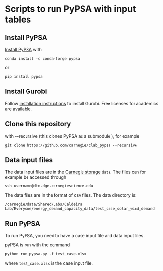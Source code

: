 # Scripts to run PyPSA with input tables

## Install PyPSA

[Install PyPSA](https://pypsa.readthedocs.io/en/latest/installation.html) with

```conda install -c conda-forge pypsa```

or 

```pip install pypsa```

## Install Gurobi

Follow [installation instructions](https://www.gurobi.com/documentation/10.0/quickstart_windows/cs_python_installation_opt.html) to install Gurobi. Free licenses for academics are available.


## Clone this repository 

with --recursive (this clones PyPSA as a submodule ), for example

```git clone https://github.com/carnegie/clab_pypsa --recursive```


## Data input files

The data input files are in the [Carnegie storage](https://carnegiescience.freshservice.com/support/solutions/articles/3000028580-data-storage-strategy) `data`. 
The files can for example be accessed through

```ssh username@dtn.dge.carnegiescience.edu```

The data files are in the format of csv files. The data directory is:

```/carnegie/data/Shared/Labs/Caldeira Lab/Everyone/energy_demand_capacity_data/test_case_solar_wind_demand```


## Run PyPSA

To run PyPSA, you need to have a case input file and data input files.

pyPSA is run with the command

```python run_pypsa.py -f test_case.xlsx```

where `test_case.xlsx` is the case input file.

